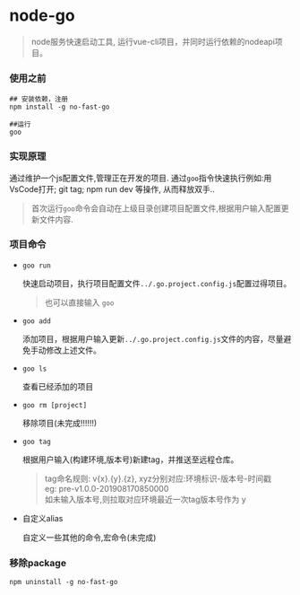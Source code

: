 # node-go

> node服务快速启动工具, 运行vue-cli项目，并同时运行依赖的nodeapi项目。


### 使用之前

```shell
## 安装依赖，注册
npm install -g no-fast-go

##运行
goo
```

### 实现原理

通过维护一个js配置文件,管理正在开发的项目. 通过`goo`指令快速执行例如:用VsCode打开; git tag; npm run dev 等操作,
从而释放双手..

> 首次运行`goo`命令会自动在上级目录创建项目配置文件,根据用户输入配置更新文件内容.

### 项目命令

- `goo run`

    快速启动项目，执行项目配置文件`../.go.project.config.js`配置过得项目。

    > 也可以直接输入 `goo`

-  `goo add`

    添加项目，根据用户输入更新`../.go.project.config.js`文件的内容，尽量避免手动修改上述文件。

-  `goo ls`

    查看已经添加的项目

-  `goo rm [project]` 

    移除项目(未完成!!!!!!)

-  `goo tag`

    根据用户输入(构建环境,版本号)新建tag，并推送至远程仓库。
    > tag命名规则:  v{x}.{y}.{z},  xyz分别对应:环境标识-版本号-时间戳  
    > eg: pre-v1.0.0-201908170850000  
    > 如未输入版本号,则拉取对应环境最近一次tag版本号作为 y

-  自定义alias

    自定义一些其他的命令,宏命令(未完成)



### 移除package

```shell
npm uninstall -g no-fast-go
```